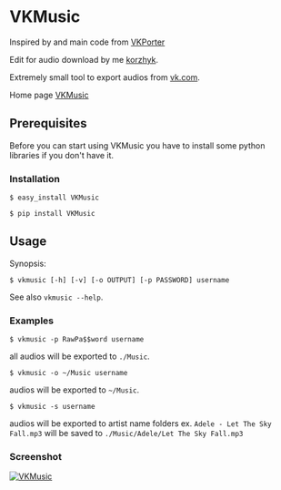 VKMusic
========

Inspired by and main code from [VKPorter](https://github.com/amka/VKPorter)

Edit for audio download by me [korzhyk](https://github.com/korzhyk).

Extremely small tool to export audios from [vk.com](https://vk.com).

Home page [VKMusic](http://korzhyk.github.com/VKMusic)

## Prerequisites

Before you can start using VKMusic you have to install some python libraries if you don't have it.

### Installation

    $ easy_install VKMusic

    $ pip install VKMusic

## Usage

Synopsis:

    $ vkmusic [-h] [-v] [-o OUTPUT] [-p PASSWORD] username

See also `vkmusic --help`.

### Examples

    $ vkmusic -p RawPa$$word username
    
all audios will be exported to `./Music`.

    $ vkmusic -o ~/Music username
    
audios will be exported to `~/Music`.

    $ vkmusic -s username

audios will be exported to artist name folders ex. `Adele - Let The Sky Fall.mp3` will be saved to `./Music/Adele/Let The Sky Fall.mp3`

### Screenshot
[![VKMusic](http://korzhyk.github.com/VKMusic/images/terminal.png)](http://korzhyk.github.com/VKMusic/images/terminal.png)
